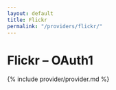 ```yaml
---
layout: default
title: Flickr
permalink: "/providers/flickr/"
---
```

# Flickr – OAuth1

{% include provider/provider.md %}
